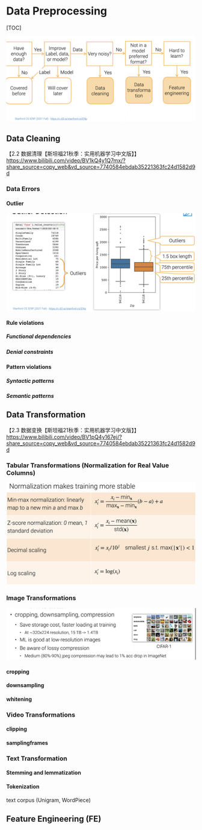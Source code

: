 #  Data Preprocessing

[TOC]



![](../../../../../../Assets/Pics/Screenshot%202023-01-28%20at%207.55.57%20PM.png)


## Data Cleaning

【2.2 数据清理【斯坦福21秋季：实用机器学习中文版】】 https://www.bilibili.com/video/BV1kQ4y1Q7mx/?share_source=copy_web&vd_source=7740584ebdab35221363fc24d1582d9d



### Data Errors

#### Outlier

![](../../../../../../Assets/Pics/Screenshot%202023-01-31%20at%204.55.14%20PM.png)


#### Rule violations

##### Functional dependencies



##### Denial constraints



#### Pattern violations

##### Syntactic patterns



##### Semantic patterns



## Data Transformation

【2.3 数据变换【斯坦福21秋季：实用机器学习中文版】】 https://www.bilibili.com/video/BV1pQ4y167ej/?share_source=copy_web&vd_source=7740584ebdab35221363fc24d1582d9d



### Tabular Transformations (Normalization for Real Value Columns)


![](../../../../../../Assets/Pics/Screenshot%202023-01-31%20at%205.02.04%20PM.png)


### Image Transformations

![](../../../../../../Assets/Pics/Screenshot%202023-01-31%20at%205.06.48%20PM.png)


#### cropping



#### downsampling



#### whitening



### Video Transformations

#### clipping



#### samplingframes



### Text Transformation

#### Stemming and lemmatization



#### Tokenization



text corpus (Unigram, WordPiece)



## Feature Engineering (FE)


